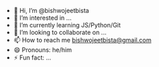 - 👋 Hi, I’m @bishwojeetbista
- 👀 I’m interested in ...
- 🌱 I’m currently learning JS/Python/Git
- 💞️ I’m looking to collaborate on ...
- 📫 How to reach me bishwojeetbista@gmail.com
- 😄 Pronouns: he/him
- ⚡ Fun fact: ...

<!---
bishwojeetbista/bishwojeetbista is a ✨ special ✨ repository because its `README.md` (this file) appears on your GitHub profile.
You can click the Preview link to take a look at your changes.
--->

